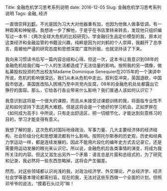 Title: 金融危机学习思考系列说明
date: 2016-12-05
Slug: 金融危机学习思考系列说明
Tags: 金融, 经济



一直很崇拜[刘鹤](http://baike.baidu.com/item/%E5%88%98%E9%B9%A4/70324)，不光是因为习大大对他器重有加，也因为他做人做事低调，有一种距离和神秘感。我想进一步了解他，于是乎在书店里转来转去，发现他只组织编写过一本书：《两次全球大危机的比较研究》。学金融衍生品定价模型的我，原本对这类经济和金融监管的书籍没兴趣，纯粹是因为对刘鹤的个人崇拜，我翻开了总序言，竟被他严谨的研究态度和思想深度广度所折服，也就坚持读了下来。

我向来习惯读书后写一篇内容总结和心得。但这一次，这本书让我意识到08年的金融危机给我们每一个人的生活都造成了无法估量的影响。按照我的另一偶像，做私募股权投资的杰出校友Madame Dominique Senequier在2015年的一个演讲中所说，危机的影响很深远，我们从未从危机中走出。叙利亚冲突，英国退欧，中国股市低迷，美国医改陷入困境乃至中共党内反腐，08年的金融危机处处都露出它狰狞的面容。那么，它给各行各业带来什么影响？我们普通人该如何认识它？

我意识到这将是一个很大的课题，而且从未接受过课题训练的我，将面临专业性不足和如何坚持下去这两大难题。但是这将会是一个绝好的学习机会。正如罗胖在《如何成为高手》中所说，只有走出舒适区，把一切细节化，才能达到刻意练习的目的，学习才能变得有意义。

我想了解的是，这次危机对国际地缘政治、军事力量、几大主要经济体的经济结构、社会阶级分化和思想潮流都有什么影响。按照托尔斯泰的历史观，历史和经典力学运动一样，都是连续发展的。因此不能用片段化的编年史方式去记录它，还是需要用运动发展的眼光来认识它。所以说，金融危机后各类事情的演变，将成为我所关注的内容。但这又滋生出另外一个矛盾：语言总是片面和总结式的，为了研究和记录，我必然将一些东西忽略掉，这将会产生偏差。

然而，对这些领域都认识尚浅的我，对政治经济学、外交理论、产业经济学、经济社会学等基本理论都需扫盲。现在的我，无法对这些东西做一个全面的计划，但照邓爷爷的说法，“摸着石头过河”嘛！
